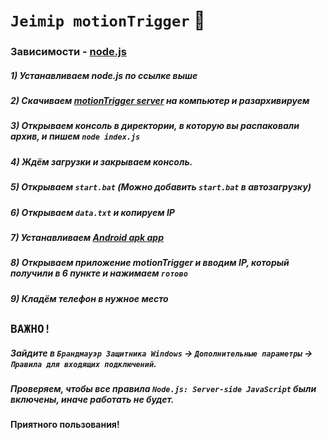 # `Jeimip motionTrigger` 👋

### Зависимости - [node.js](https://nodejs.org/ru/download/) ###
##### 1) Устанавливаем node.js по ссылке выше ######
##### 2) Скачиваем [motionTrigger server](https://github.com/1JeimiP1/motionTrigger/releases/tag/v1.0.1) на компьютер и разархивируем ######
##### 3) Открываем консоль в директории, в которую вы распаковали архив, и пишем `node index.js` ######
##### 4) Ждём загрузки и закрываем консоль. #####
##### 5) Открываем `start.bat` (Можно добавить `start.bat` в автозагрузку) ######
##### 6) Открываем `data.txt` и копируем IP ######
##### 7) Устанавливаем [Android apk app](https://github.com/1JeimiP1/motionTrigger/releases/tag/v1.0.0) ######
##### 8) Открываем приложение motionTrigger и вводим IP, который получили в 6 пункте и нажимаем `готово` ######
##### 9) Кладём телефон в нужное место ######

## `ВАЖНО!` ##
##### Зайдите в `Брандмауэр Защитника Windows` -> `Дополнительные параметры` -> `Правила для входящих подключений`. #####
##### Проверяем, чтобы все правила `Node.js: Server-side JavaScript` были включены, иначе работать не будет. #####
#### Приятного пользования! ####
